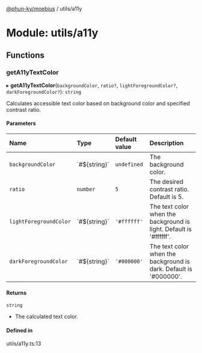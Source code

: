 [@phun-ky/moebius](../README.md) / utils/a11y

# Module: utils/a11y

## Functions

### getA11yTextColor

▸ **getA11yTextColor**(`backgroundColor`, `ratio?`, `lightForegroundColor?`, `darkForegroundColor?`): `string`

Calculates accessible text color based on background color and specified contrast ratio.

#### Parameters

| Name | Type | Default value | Description |
| :------ | :------ | :------ | :------ |
| `backgroundColor` | \`#${string}\` | `undefined` | The background color. |
| `ratio` | `number` | `5` | The desired contrast ratio. Default is 5. |
| `lightForegroundColor` | \`#${string}\` | `'#ffffff'` | The text color when the background is light. Default is '#ffffff'. |
| `darkForegroundColor` | \`#${string}\` | `'#000000'` | The text color when the background is dark. Default is '#000000'. |

#### Returns

`string`

- The calculated text color.

#### Defined in

utils/a11y.ts:13

